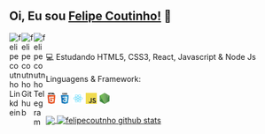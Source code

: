 ## Oi, Eu sou [Felipe Coutinho!](https://www.linkedin.com/in/felipe-coutinho-83b837174/) 👋



<a href="https://www.linkedin.com/in/felipe-coutinho-83b837174/">
  <img align="left" alt="felipecoutnho Linkdein" width="22px" src="https://cdn.jsdelivr.net/npm/simple-icons@v3/icons/linkedin.svg" />
</a>

<a href="https://github.com/felipecoutnho">
  <img align="left" alt="felipecoutnho  Github" width="22px" src="https://cdn.jsdelivr.net/npm/simple-icons@v3/icons/github.svg" />
</a>

<a href="https://t.me/felipecoutnho">
  <img align="left" alt="felipecoutnho Telegram" width="22px" src="https://cdn.jsdelivr.net/npm/simple-icons@v3/icons/telegram.svg" />
</a>
<br>
<br>
💻 Estudando HTML5, CSS3, React, Javascript & Node Js 

<br>
<br>
Linguagens & Framework:
<br>
<br>
<code><img height="20" src="https://raw.githubusercontent.com/github/explore/80688e429a7d4ef2fca1e82350fe8e3517d3494d/topics/html/html.png"></code>
<code><img height="20" src="https://raw.githubusercontent.com/github/explore/80688e429a7d4ef2fca1e82350fe8e3517d3494d/topics/css/css.png"></code>
<code><img height="20" src="https://raw.githubusercontent.com/github/explore/80688e429a7d4ef2fca1e82350fe8e3517d3494d/topics/react/react.png"></code>
<code><img height="20" src="https://raw.githubusercontent.com/github/explore/80688e429a7d4ef2fca1e82350fe8e3517d3494d/topics/javascript/javascript.png"></code>
<code><img height="20" src="https://raw.githubusercontent.com/github/explore/80688e429a7d4ef2fca1e82350fe8e3517d3494d/topics/nodejs/nodejs.png"></code>
<br>
<br>
<a href="https://github.com/felipecoutnho">
  <img align="center" src="https://github-readme-stats.vercel.app/api/top-langs/?username=felipecoutnho&theme=light&hide_langs_below=1" />
</a>

<a href="https://github.com/felipecoutnho">
 <img align="center" src="https://github-readme-stats.vercel.app/api?username=felipecoutnho&show_icons=true&theme=light&line_height=27" alt="felipecoutnho github stats"/>
</a>


